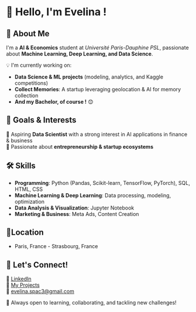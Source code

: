 # 👋 Hello, I'm Evelina !  

## 🚀 About Me  
I'm a **AI & Economics** student at *Université Paris-Dauphine PSL*, passionate about **Machine Learning, Deep Learning, and Data Science**. 

💡 I'm currently working on:  
- **Data Science & ML projects** (modeling, analytics, and Kaggle competitions)  
- **Collect Memories**: A startup leveraging geolocation & AI for memory collection
- **And my Bachelor, of course !** 😊   

## 🎯 Goals & Interests  
🔹 Aspiring **Data Scientist** with a strong interest in AI applications in finance & business  
🔹 Passionate about **entrepreneurship & startup ecosystems**  

## 🛠️ Skills  
- **Programming**: Python (Pandas, Scikit-learn, TensorFlow, PyTorch), SQL, HTML, CSS 
- **Machine Learning & Deep Learning**: Data processing, modeling, optimization  
- **Data Analysis & Visualization**: Jupyter Notebook 
- **Marketing & Business**: Meta Ads, Content Creation

## 📍Location
- Paris, France - Strasbourg, France

## 📌 Let's Connect!  
💼 [LinkedIn](https://www.linkedin.com/in/evelina-spac/)  
📂 [My Projects](https://github.com/spacev33)  
📧 evelina.spac3@gmail.com  

🚀 Always open to learning, collaborating, and tackling new challenges!  
